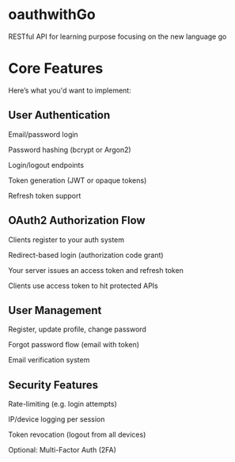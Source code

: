 # oauthwithGo
RESTful API for learning purpose focusing on the new language go

# Core Features
Here’s what you'd want to implement:

## User Authentication
Email/password login

Password hashing (bcrypt or Argon2)

Login/logout endpoints

Token generation (JWT or opaque tokens)

Refresh token support

## OAuth2 Authorization Flow
Clients register to your auth system

Redirect-based login (authorization code grant)

Your server issues an access token and refresh token

Clients use access token to hit protected APIs

## User Management
Register, update profile, change password

Forgot password flow (email with token)

Email verification system

## Security Features
Rate-limiting (e.g. login attempts)

IP/device logging per session

Token revocation (logout from all devices)

Optional: Multi-Factor Auth (2FA)

